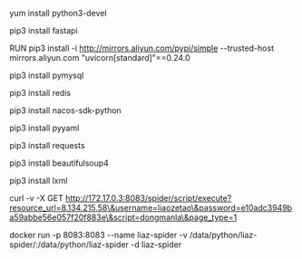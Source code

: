 yum install python3-devel

pip3 install fastapi

RUN pip3 install -i http://mirrors.aliyun.com/pypi/simple --trusted-host mirrors.aliyun.com  "uvicorn[standard]"==0.24.0

pip3 install pymysql

pip3 install redis

pip3 install nacos-sdk-python

pip3 install pyyaml

pip3 install requests

pip3 install beautifulsoup4

pip3 install lxml

curl -v -X GET http://172.17.0.3:8083/spider/script/execute?resource_url=8.134.215.58\&username=liaozetao\&password=e10adc3949ba59abbe56e057f20f883e\&script=dongmanla\&page_type=1

docker run -p 8083:8083 --name liaz-spider -v /data/python/liaz-spider/:/data/python/liaz-spider -d liaz-spider
